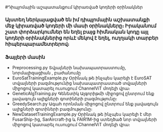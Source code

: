 #Դիպլոմային աշպատանքում կիրառված կոդերի օրինակներ

### Այստեղ ներկայացված են իմ դիպլոմային աշխատանքի մեջ կիրառված կոդերի մի մասի օրինակները։ Իրականում շատ փորձարկումներ են եղել բայց հիմնական կոդը այլ  կոդերի օրինակներից որևէ մեկով է եղել, ուղղակի տարբեր հիպերպարամետրերով։

### Ֆայլերի մասին

- Preprocessing.py Տվյալների նախապատրաստումը, նորմալիզացիան , բաժանումը
- EuroSatTrainingExample.py Օրինակ թե ինչպես կարելի է EuroSAT տվյալների բազմությունից նախապատրաստած տվյալների միջոցով կատարել ուսուցում ChannelViT մոդելի վրա։
- GeneticAlgTraining.py Գենետիկ Ալգորիթմի միջոցով ընտրում ենք լավագույն ալիքների գոտիների բազմությունը։
- GreedySearch.py Ագահ որոնման միջոցով ընտրում ենք լավագույն ալիքների գոտիների բազմությունը։
- NewDatasetTrainingExample.py Օրինակ թե ինչպես կարելի է մեր FusarShip-ից, SarAircraft-ից և  FAIR1M-ից   ստեղծած նոր տվյալների միջոցով կատարել ուսուցում ChannelViT մոդելի վրա։
